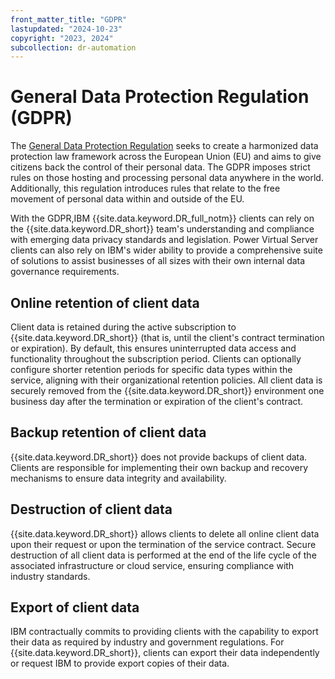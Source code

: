 ```yaml
---
front_matter_title: "GDPR"
lastupdated: "2024-10-23"
copyright: "2023, 2024"
subcollection: dr-automation
---
```


# General Data Protection Regulation (GDPR)

The [General Data Protection Regulation](https://gdpr.eu/) seeks to create a harmonized data protection law framework across the European Union (EU) and aims to give citizens back the control of their personal data. The GDPR imposes strict rules on those hosting and processing personal data anywhere in the world. Additionally, this regulation introduces rules that relate to the free movement of personal data within and outside of the EU.

With the GDPR,IBM {{site.data.keyword.DR_full_notm}} clients can rely on the {{site.data.keyword.DR_short}} team's understanding and compliance with emerging data privacy standards and legislation. Power Virtual Server clients can also rely on IBM's wider ability to provide a comprehensive suite of solutions to assist businesses of all sizes with their own internal data governance requirements.

## Online retention of client data

Client data is retained during the active subscription to {{site.data.keyword.DR_short}} (that is, until the client's contract termination or expiration). By default, this ensures uninterrupted data access and functionality throughout the subscription period. Clients can optionally configure shorter retention periods for specific data types within the service, aligning with their organizational retention policies. All client data is securely removed from the {{site.data.keyword.DR_short}} environment one business day after the termination or expiration of the client's contract.

## Backup retention of client data  

{{site.data.keyword.DR_short}} does not provide backups of client data. Clients are responsible for implementing their own backup and recovery mechanisms to ensure data integrity and availability.

## Destruction of client data  

{{site.data.keyword.DR_short}} allows clients to delete all online client data upon their request or upon the termination of the service contract. Secure destruction of all client data is performed at the end of the life cycle of the associated infrastructure or cloud service, ensuring compliance with industry standards.

## Export of client data  

IBM contractually commits to providing clients with the capability to export their data as required by industry and government regulations. For {{site.data.keyword.DR_short}}, clients can export their data independently or request IBM to provide export copies of their data.
